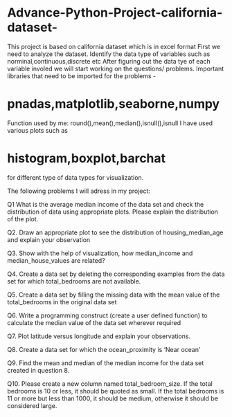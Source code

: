 # Advance-Python-Project-california-dataset-
This project is based on california dataset which is in excel format
First we need to analyze the dataset. Identify the data type of variables such as norminal,continuous,discrete etc
After figuring out the data tye of each variable involed we will start working on the questions/ problems.
Important libraries that need to be imported for the problems - 
# pnadas,matplotlib,seaborne,numpy
Function used by me: round(),mean(),median(),isnull(),isnull
I have used various plots such as
# histogram,boxplot,barchat
for different type of data types for visualization.

The following problems I will adress in my project:

Q1 What is the average median income of the data set and check the distribution of data using appropriate plots. Please explain the distribution of the plot.

Q2. Draw an appropriate plot to see the distribution of housing_median_age and explain your observation

Q3. Show with the help of visualization, how median_income and median_house_values are related?

Q4. Create a data set by deleting the corresponding examples from the data set for which total_bedrooms are not available.

Q5. Create a data set by filling the missing data with the mean value of the total_bedrooms in the original data set

Q6. Write a programming construct (create a user defined function) to calculate the median value of the data set wherever required

Q7. Plot latitude versus longitude and explain your observations.

Q8. Create a data set for which the ocean_proximity is ‘Near ocean’

Q9. Find the mean and median of the median income for the data set created in question 8.

Q10. Please create a new column named total_bedroom_size. If the total bedrooms is 10 or less, it should be quoted as small. If the total bedrooms is 11 or more but less than 1000, it should be medium, otherwise it should be considered large.
